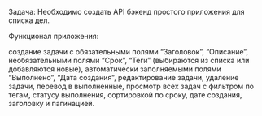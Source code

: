 Задача:
Необходимо создать API бэкенд простого приложения для списка дел.

Функционал приложения:

создание задачи с обязательными полями “Заголовок”, “Описание”, необязательными полями “Срок”, “Теги” (выбираются из списка или добавляются новые), автоматически заполняемыми полями “Выполнено”, “Дата создания”,
редактирование задачи,
удаление задачи,
перевод в выполненные,
просмотр всех задач с фильтром по тегам, статусу выполнения, сортировкой по сроку, дате создания, заголовку и пагинацией.
